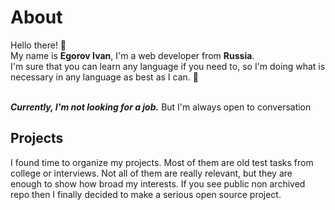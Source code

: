 # About

Hello there! 👋 <br>
My name is **Egorov Ivan**, I'm a web developer from **Russia**. <br>
I'm sure that you can learn any language if you need to, so I'm doing what is necessary in any language as best as I can. 💪 <br>
<br>

**_Currently, I'm not looking for a job._** But I'm always open to conversation

## Projects

I found time to organize my projects. Most of them are old test tasks from college or interviews. Not all of them are really relevant, but they are enough to show how broad my interests. If you see public non archived repo then I finally decided to make a serious open source project. 
